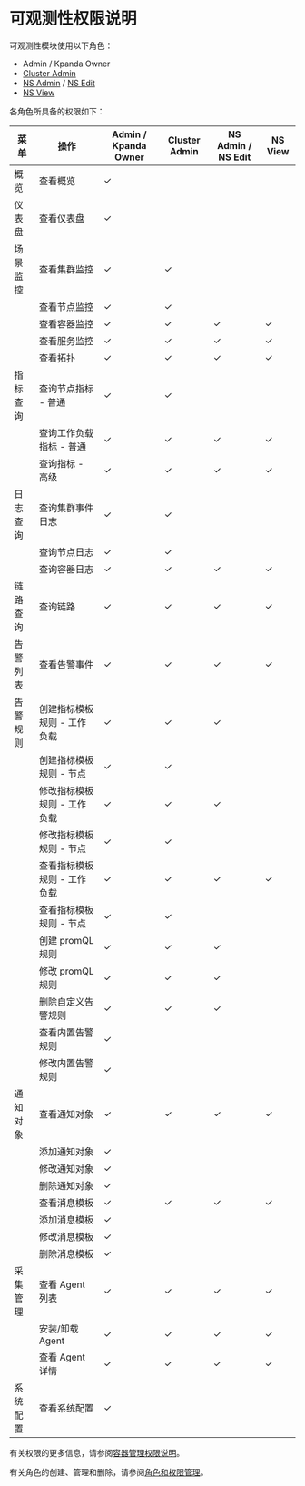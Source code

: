 # 可观测性权限说明

可观测性模块使用以下角色：

- Admin / Kpanda Owner
- [Cluster Admin](../../kpanda/07UserGuide/Permissions/PermissionBrief.md#cluster-admin)
- [NS Admin](../../kpanda/07UserGuide/Permissions/PermissionBrief.md#ns-admin) / [NS Edit](../../kpanda/07UserGuide/Permissions/PermissionBrief.md#ns-edit)
- [NS View](../../kpanda/07UserGuide/Permissions/PermissionBrief.md#ns-view)

各角色所具备的权限如下：

| 菜单   | 操作              | Admin / Kpanda Owner | Cluster Admin| NS Admin / NS Edit | NS View |
| ---- | --------------- | -------------------- | ------------- | ------------------ | ------- |
| 概览   | 查看概览            | &check;                    |               |                    |         |
| 仪表盘  | 查看仪表盘           | &check;                    |               |                    |         |
| 场景监控 | 查看集群监控          | &check;                    | &check;             |                    |         |
|      | 查看节点监控          | &check;                    | &check;             |                    |         |
|      | 查看容器监控          | &check;                    | &check;             | &check;                  | &check;       |
|      | 查看服务监控          | &check;                    | &check;             | &check;                  | &check;       |
|      | 查看拓扑            | &check;                    | &check;             | &check;                  | &check;       |
| 指标查询 | 查询节点指标 - 普通     | &check;                    | &check;             |                    |         |
|         | 查询工作负载指标 - 普通   | &check;                    | &check;             | &check;                  | &check;       |
|      | 查询指标 - 高级        | &check;                    | &check;             | &check;                  | &check;       |
| 日志查询 | 查询集群事件日志        | &check;                    | &check;             |                    |         |
|      | 查询节点日志          | &check;                    | &check;             |                    |         |
|      | 查询容器日志          | &check;                    | &check;             | &check;                  | &check;       |
| 链路查询 | 查询链路            | &check;                    | &check;             | &check;                  | &check;       |
| 告警列表 | 查看告警事件          | &check;                    | &check;             | &check;                  | &check;       |
| 告警规则 | 创建指标模板规则 - 工作负载   | &check;                    | &check;             | &check;                  |         |
|      | 创建指标模板规则 - 节点     | &check;                    | &check;             |                    |         |
|      | 修改指标模板规则 - 工作负载 | &check;                    | &check;             | &check;                  |         |
|      | 修改指标模板规则 - 节点   | &check;                    | &check;             |                    |         |
|      | 查看指标模板规则 - 工作负载 | &check;                    | &check;             | &check;                  | &check;       |
|      | 查看指标模板规则 - 节点   | &check;                    | &check;             |                    |         |
|      | 创建 promQL 规则    | &check;                    | &check;             | &check;                  |         |
|      | 修改 promQL 规则    | &check;                    | &check;             | &check;                  |         |
|      | 删除自定义告警规则       | &check;                    | &check;             | &check;                  |         |
|      | 查看内置告警规则        | &check;                    |               |                    |         |
|      | 修改内置告警规则        | &check;                    |               |                    |         |
| 通知对象 | 查看通知对象          | &check;                    | &check;             | &check;                  | &check;       |
|      | 添加通知对象          | &check;                    |               |                    |         |
|      | 修改通知对象          | &check;                    |               |                    |         |
|      | 删除通知对象          | &check;                    |               |                    |         |
|      | 查看消息模板          | &check;                    | &check;             | &check;                  | &check;       |
|      | 添加消息模板          | &check;                    |               |                    |         |
|      | 修改消息模板          | &check;                    |               |                    |         |
|      | 删除消息模板          | &check;                    |               |                    |         |
| 采集管理 | 查看 Agent 列表       | &check;                    | &check;             | &check;                  | &check;       |
|      | 安装/卸载 Agent  | &check;                    | &check;             | &check;                  | &check;       |
|      | 查看 Agent 详情     | &check;                    | &check;             | &check;                  | &check;       |
| 系统配置 | 查看系统配置          | &check;                    |               |                    |         |

有关权限的更多信息，请参阅[容器管理权限说明](../../kpanda/07UserGuide/Permissions/PermissionBrief.md)。

有关角色的创建、管理和删除，请参阅[角色和权限管理](../../ghippo/04UserGuide/01UserandAccess/Role.md)。
